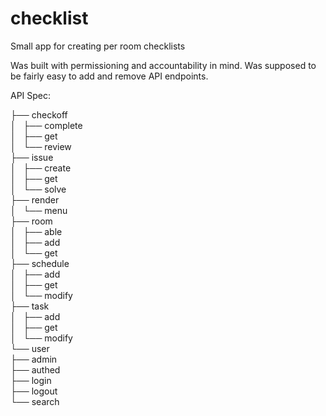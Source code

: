 # checklist
Small app for creating per room checklists

Was built with permissioning and accountability in mind. Was supposed to be fairly easy to add and remove API endpoints.

API Spec:

├── checkoff  
│   ├── complete  
│   ├── get  
│   └── review  
├── issue  
│   ├── create  
│   ├── get  
│   └── solve  
├── render  
│   └── menu  
├── room  
│   ├── able  
│   ├── add  
│   └── get  
├── schedule  
│   ├── add  
│   ├── get  
│   └── modify  
├── task  
│   ├── add  
│   ├── get  
│   └── modify  
└── user  
    ├── admin  
    ├── authed  
    ├── login  
    ├── logout  
    └── search  
